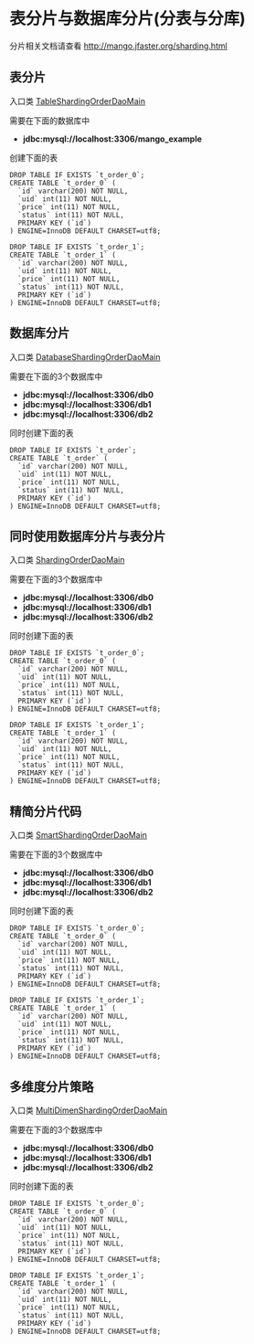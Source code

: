 表分片与数据库分片(分表与分库)
=========================

分片相关文档请查看 http://mango.jfaster.org/sharding.html

表分片
-----

入口类 [TableShardingOrderDaoMain](https://github.com/jfaster/mango-example/blob/master/src/main/java/org/jfaster/mango/example/sharding/TableShardingOrderDaoMain.java)

需要在下面的数据库中

- **jdbc:mysql://localhost:3306/mango_example**

创建下面的表

```
DROP TABLE IF EXISTS `t_order_0`;
CREATE TABLE `t_order_0` (
  `id` varchar(200) NOT NULL,
  `uid` int(11) NOT NULL,
  `price` int(11) NOT NULL,
  `status` int(11) NOT NULL,
  PRIMARY KEY (`id`)
) ENGINE=InnoDB DEFAULT CHARSET=utf8;
```

```
DROP TABLE IF EXISTS `t_order_1`;
CREATE TABLE `t_order_1` (
  `id` varchar(200) NOT NULL,
  `uid` int(11) NOT NULL,
  `price` int(11) NOT NULL,
  `status` int(11) NOT NULL,
  PRIMARY KEY (`id`)
) ENGINE=InnoDB DEFAULT CHARSET=utf8;
```

数据库分片
--------

入口类 [DatabaseShardingOrderDaoMain](https://github.com/jfaster/mango-example/blob/master/src/main/java/org/jfaster/mango/example/sharding/DatabaseShardingOrderDaoMain.java)

需要在下面的3个数据库中

- **jdbc:mysql://localhost:3306/db0**
- **jdbc:mysql://localhost:3306/db1**
- **jdbc:mysql://localhost:3306/db2** 

同时创建下面的表

```
DROP TABLE IF EXISTS `t_order`;
CREATE TABLE `t_order` (
  `id` varchar(200) NOT NULL,
  `uid` int(11) NOT NULL,
  `price` int(11) NOT NULL,
  `status` int(11) NOT NULL,
  PRIMARY KEY (`id`)
) ENGINE=InnoDB DEFAULT CHARSET=utf8;
```

同时使用数据库分片与表分片
---------------------

入口类 [ShardingOrderDaoMain](https://github.com/jfaster/mango-example/blob/master/src/main/java/org/jfaster/mango/example/sharding/ShardingOrderDaoMain.java)

需要在下面的3个数据库中

- **jdbc:mysql://localhost:3306/db0**
- **jdbc:mysql://localhost:3306/db1**
- **jdbc:mysql://localhost:3306/db2** 

同时创建下面的表

```
DROP TABLE IF EXISTS `t_order_0`;
CREATE TABLE `t_order_0` (
  `id` varchar(200) NOT NULL,
  `uid` int(11) NOT NULL,
  `price` int(11) NOT NULL,
  `status` int(11) NOT NULL,
  PRIMARY KEY (`id`)
) ENGINE=InnoDB DEFAULT CHARSET=utf8;
```

```
DROP TABLE IF EXISTS `t_order_1`;
CREATE TABLE `t_order_1` (
  `id` varchar(200) NOT NULL,
  `uid` int(11) NOT NULL,
  `price` int(11) NOT NULL,
  `status` int(11) NOT NULL,
  PRIMARY KEY (`id`)
) ENGINE=InnoDB DEFAULT CHARSET=utf8;
```

精简分片代码
----------

入口类 [SmartShardingOrderDaoMain](https://github.com/jfaster/mango-example/blob/master/src/main/java/org/jfaster/mango/example/sharding/SmartShardingOrderDaoMain.java) 

需要在下面的3个数据库中

- **jdbc:mysql://localhost:3306/db0**
- **jdbc:mysql://localhost:3306/db1**
- **jdbc:mysql://localhost:3306/db2** 

同时创建下面的表

```
DROP TABLE IF EXISTS `t_order_0`;
CREATE TABLE `t_order_0` (
  `id` varchar(200) NOT NULL,
  `uid` int(11) NOT NULL,
  `price` int(11) NOT NULL,
  `status` int(11) NOT NULL,
  PRIMARY KEY (`id`)
) ENGINE=InnoDB DEFAULT CHARSET=utf8;
```

```
DROP TABLE IF EXISTS `t_order_1`;
CREATE TABLE `t_order_1` (
  `id` varchar(200) NOT NULL,
  `uid` int(11) NOT NULL,
  `price` int(11) NOT NULL,
  `status` int(11) NOT NULL,
  PRIMARY KEY (`id`)
) ENGINE=InnoDB DEFAULT CHARSET=utf8;
```

多维度分片策略
------------

入口类 [MultiDimenShardingOrderDaoMain](https://github.com/jfaster/mango-example/blob/master/src/main/java/org/jfaster/mango/example/sharding/MultiDimenShardingOrderDaoMain.java) 

需要在下面的3个数据库中

- **jdbc:mysql://localhost:3306/db0**
- **jdbc:mysql://localhost:3306/db1**
- **jdbc:mysql://localhost:3306/db2** 

同时创建下面的表

```
DROP TABLE IF EXISTS `t_order_0`;
CREATE TABLE `t_order_0` (
  `id` varchar(200) NOT NULL,
  `uid` int(11) NOT NULL,
  `price` int(11) NOT NULL,
  `status` int(11) NOT NULL,
  PRIMARY KEY (`id`)
) ENGINE=InnoDB DEFAULT CHARSET=utf8;
```

```
DROP TABLE IF EXISTS `t_order_1`;
CREATE TABLE `t_order_1` (
  `id` varchar(200) NOT NULL,
  `uid` int(11) NOT NULL,
  `price` int(11) NOT NULL,
  `status` int(11) NOT NULL,
  PRIMARY KEY (`id`)
) ENGINE=InnoDB DEFAULT CHARSET=utf8;
```
